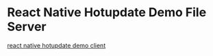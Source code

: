 # React Native Hotupdate Demo File Server

[react native hotupdate demo client](https://github.com/ImL1s/reactNative-hotupdateDemo)